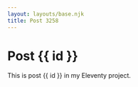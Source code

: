 ```yaml
---
layout: layouts/base.njk
title: Post 3258
---
```


# Post {{ id }}

This is post {{ id }} in my Eleventy project.
